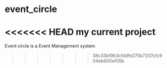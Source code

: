 event_circle
============

<<<<<<< HEAD
my current project
=======
Event circle is a Event Management system
>>>>>>> 38c33bf9b3cfddfe275b7207cfc904eb600ef05b

